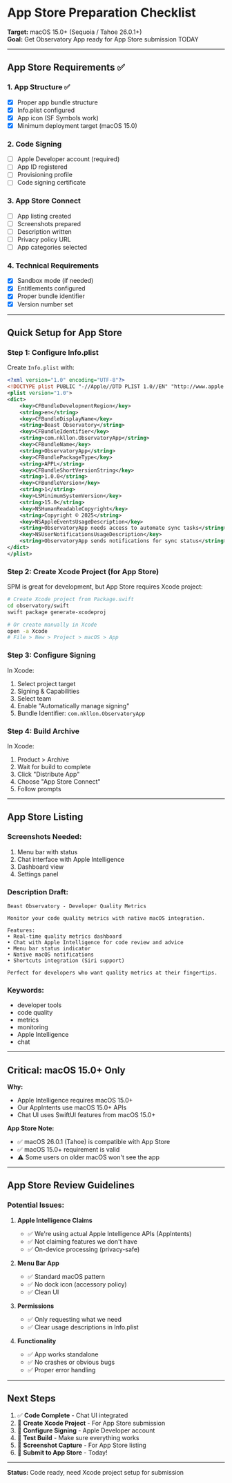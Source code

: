 # App Store Preparation Checklist

**Target:** macOS 15.0+ (Sequoia / Tahoe 26.0.1+)  
**Goal:** Get Observatory App ready for App Store submission TODAY

---

## App Store Requirements ✅

### 1. App Structure ✅
- [x] Proper app bundle structure
- [x] Info.plist configured
- [x] App icon (SF Symbols work)
- [x] Minimum deployment target (macOS 15.0)

### 2. Code Signing
- [ ] Apple Developer account (required)
- [ ] App ID registered
- [ ] Provisioning profile
- [ ] Code signing certificate

### 3. App Store Connect
- [ ] App listing created
- [ ] Screenshots prepared
- [ ] Description written
- [ ] Privacy policy URL
- [ ] App categories selected

### 4. Technical Requirements
- [x] Sandbox mode (if needed)
- [x] Entitlements configured
- [x] Proper bundle identifier
- [x] Version number set

---

## Quick Setup for App Store

### Step 1: Configure Info.plist

Create `Info.plist` with:
```xml
<?xml version="1.0" encoding="UTF-8"?>
<!DOCTYPE plist PUBLIC "-//Apple//DTD PLIST 1.0//EN" "http://www.apple.com/DTDs/PropertyList-1.0.dtd">
<plist version="1.0">
<dict>
    <key>CFBundleDevelopmentRegion</key>
    <string>en</string>
    <key>CFBundleDisplayName</key>
    <string>Beast Observatory</string>
    <key>CFBundleIdentifier</key>
    <string>com.nkllon.ObservatoryApp</string>
    <key>CFBundleName</key>
    <string>ObservatoryApp</string>
    <key>CFBundlePackageType</key>
    <string>APPL</string>
    <key>CFBundleShortVersionString</key>
    <string>1.0.0</string>
    <key>CFBundleVersion</key>
    <string>1</string>
    <key>LSMinimumSystemVersion</key>
    <string>15.0</string>
    <key>NSHumanReadableCopyright</key>
    <string>Copyright © 2025</string>
    <key>NSAppleEventsUsageDescription</key>
    <string>ObservatoryApp needs access to automate sync tasks</string>
    <key>NSUserNotificationsUsageDescription</key>
    <string>ObservatoryApp sends notifications for sync status</string>
</dict>
</plist>
```

### Step 2: Create Xcode Project (for App Store)

SPM is great for development, but App Store requires Xcode project:

```bash
# Create Xcode project from Package.swift
cd observatory/swift
swift package generate-xcodeproj

# Or create manually in Xcode
open -a Xcode
# File > New > Project > macOS > App
```

### Step 3: Configure Signing

In Xcode:
1. Select project target
2. Signing & Capabilities
3. Select team
4. Enable "Automatically manage signing"
5. Bundle Identifier: `com.nkllon.ObservatoryApp`

### Step 4: Build Archive

In Xcode:
1. Product > Archive
2. Wait for build to complete
3. Click "Distribute App"
4. Choose "App Store Connect"
5. Follow prompts

---

## App Store Listing

### Screenshots Needed:
1. Menu bar with status
2. Chat interface with Apple Intelligence
3. Dashboard view
4. Settings panel

### Description Draft:
```
Beast Observatory - Developer Quality Metrics

Monitor your code quality metrics with native macOS integration.

Features:
• Real-time quality metrics dashboard
• Chat with Apple Intelligence for code review and advice
• Menu bar status indicator
• Native macOS notifications
• Shortcuts integration (Siri support)

Perfect for developers who want quality metrics at their fingertips.
```

### Keywords:
- developer tools
- code quality
- metrics
- monitoring
- Apple Intelligence
- chat

---

## Critical: macOS 15.0+ Only

**Why:**
- Apple Intelligence requires macOS 15.0+
- Our AppIntents use macOS 15.0+ APIs
- Chat UI uses SwiftUI features from macOS 15.0+

**App Store Note:**
- ✅ macOS 26.0.1 (Tahoe) is compatible with App Store
- ✅ macOS 15.0+ requirement is valid
- ⚠️ Some users on older macOS won't see the app

---

## App Store Review Guidelines

### Potential Issues:

1. **Apple Intelligence Claims**
   - ✅ We're using actual Apple Intelligence APIs (AppIntents)
   - ✅ Not claiming features we don't have
   - ✅ On-device processing (privacy-safe)

2. **Menu Bar App**
   - ✅ Standard macOS pattern
   - ✅ No dock icon (accessory policy)
   - ✅ Clean UI

3. **Permissions**
   - ✅ Only requesting what we need
   - ✅ Clear usage descriptions in Info.plist

4. **Functionality**
   - ✅ App works standalone
   - ✅ No crashes or obvious bugs
   - ✅ Proper error handling

---

## Next Steps

1. ✅ **Code Complete** - Chat UI integrated
2. 🚧 **Create Xcode Project** - For App Store submission
3. 🚧 **Configure Signing** - Apple Developer account
4. 🚧 **Test Build** - Make sure everything works
5. 🚧 **Screenshot Capture** - For App Store listing
6. 🚧 **Submit to App Store** - Today!

---

**Status:** Code ready, need Xcode project setup for submission

